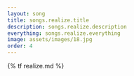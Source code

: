 ```yaml
---
layout: song
title: songs.realize.title
description: songs.realize.description
everything: songs.realize.everything
image: assets/images/18.jpg
order: 4
---
```


{% tf realize.md %}
